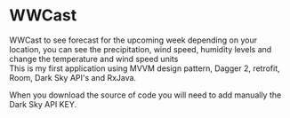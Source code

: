 # WWCast
WWCast to see forecast for the upcoming week depending on your location, you can see the precipitation, wind speed, humidity levels and 
change the temperature and wind speed units  
This is my first application using MVVM design pattern, Dagger 2, retrofit, Room, Dark Sky API's and RxJava.


When you download the source of code you will need to add manually the Dark Sky API KEY.

